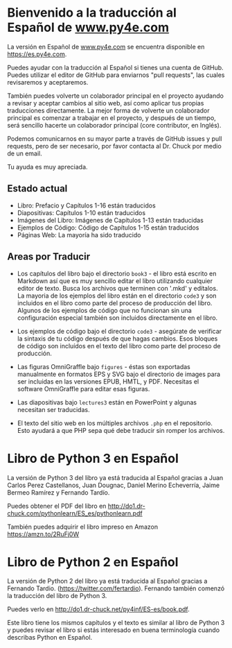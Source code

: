 
Bienvenido a la traducción al Español de www.py4e.com
==================================================

La versión en Español de www.py4e.com se encuentra disponible
en https://es.py4e.com.

Puedes ayudar con la traducción al Español si tienes una cuenta de
GitHub. Puedes utilizar el editor de GitHub para enviarnos "pull requests",
las cuales revisaremos y aceptaremos.

También puedes volverte un colaborador principal en el proyecto ayudando
a revisar y aceptar cambios al sitio web, así como aplicar tus propias
traducciones directamente. La mejor forma de volverte un colaborador principal
es comenzar a trabajar en el proyecto, y después de un tiempo, será sencillo
hacerte un colaborador principal (core contributor, en Inglés).

Podemos comunicarnos en su mayor parte a través de GitHub issues y pull requests,
pero de ser necesario, por favor contacta al Dr. Chuck por medio de un email.

Tu ayuda es muy apreciada.

Estado actual
-------------

* Libro: Prefacio y Capítulos 1-16 están traducidos
* Diapositivas: Capítulos 1-10 están traducidos
* Imágenes del Libro: Imágenes de Capítulos 1-13 están traducidas
* Ejemplos de Código: Código de Capítulos 1-15 están traducidos
* Páginas Web: La mayoría ha sido traducido

Areas por Traducir
------------------

* Los capítulos del libro bajo el directorio `book3` - el libro está escrito en
Markdown así que es muy sencillo editar el libro utilizando cualquier editor de texto.
Busca los archivos que terminen con '.mkd' y edítalos. La mayoria de los ejemplos
del libro están en el directorio `code3` y son incluidos en el libro
como parte del proceso de producción del libro. Algunos de los ejemplos de código
que no funcionan sin una configuración especial también son incluidos directamente
en el libro.

* Los ejemplos de código bajo el directorio `code3` - asegúrate de verificar la
sintaxis de tu código después de que hagas cambios. Esos bloques de código son
incluídos en el texto del libro como parte del proceso de producción.

* Las figuras OmniGraffle bajo `figures` - éstas son exportadas manualmente
en formatos EPS y SVG bajo el directorio de images para ser incluidas en las versiones
EPUB, HMTL, y PDF. Necesitas el software OmniGraffle para editar
esas figuras.

* Las diapositivas bajo `lectures3` están en PowerPoint y algunas necesitan ser traducidas.

* El texto del sitio web en los múltiples archivos `.php` en el repositorio.
Esto ayudará a que PHP sepa qué debe traducir sin romper los
archivos.


Libro de Python 3 en Español
============================

La versión de Python 3 del libro ya está traducida al Español gracias
a Juan Carlos Perez Castellanos, Juan Dougnac,
Daniel Merino Echeverría, Jaime Bermeo Ramírez y Fernando Tardío.

Puedes obtener el PDF del libro en http://do1.dr-chuck.com/pythonlearn/ES_es/pythonlearn.pdf

También puedes adquirir el libro impreso en Amazon https://amzn.to/2RuFj0W


Libro de Python 2 en Español
============================

La versión de Python 2 del libro ya está traducida al Español gracias
a Fernando Tardio. (https://twitter.com/fertardio). Fernando
también comenzó la traducción del libro de Python 3.

Puedes verlo en http://do1.dr-chuck.net/py4inf/ES-es/book.pdf.

Este libro tiene los mismos capítulos y el texto es similar al libro
de Python 3 y puedes revisar el libro si estás interesado en
buena terminología cuando describas Python en Español.
